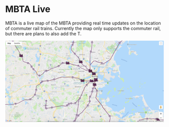 # MBTA Live

MBTA is a live map of the MBTA providing real time updates on the location of commuter rail trains. Currently the map only supports the commuter rail, but there are plans to also add the T.

![](public/readme_sample.png)